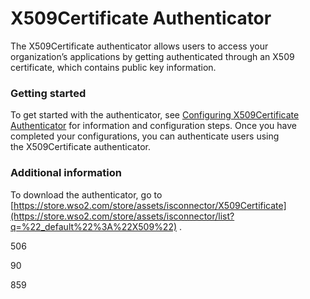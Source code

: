 # X509Certificate Authenticator

The X509Certificate authenticator allows users to access your
organization’s applications by getting authenticated through an X509
certificate, which contains public key information.

### Getting started

To get started with the authenticator, see [Configuring X509Certificate
Authenticator](../../develop/x509certificate-authenticator) for
information and configuration steps. Once you have completed your
configurations, you can authenticate users using the X509Certificate
authenticator.

### Additional information

To download the authenticator, go to
[https://store.wso2.com/store/assets/isconnector/X509Certificate](https://store.wso2.com/store/assets/isconnector/list?q=%22_default%22%3A%22X509%22)
.

506

90

859
